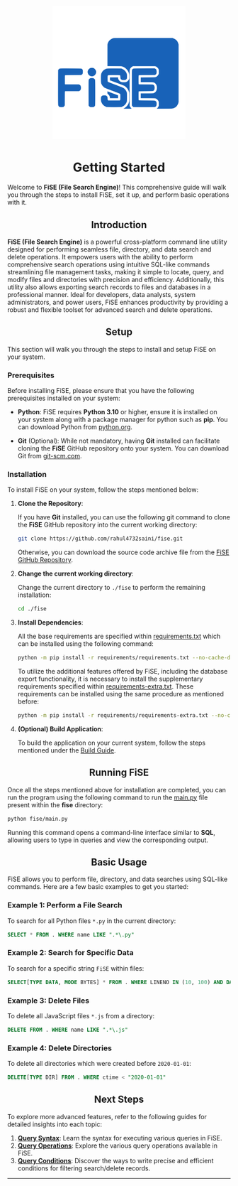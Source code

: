 <h1 align=center><img src="../assets/fise.svg" width=300></h1>

<h1 align=center>Getting Started</h1>

Welcome to **FiSE (File Search Engine)**! This comprehensive guide will walk you through the steps to install FiSE, set it up, and perform basic operations with it.

<h2 align=center>Introduction</h2>

**FiSE (File Search Engine)** is a powerful cross-platform command line utility designed for performing seamless file, directory, and data search and delete operations. It empowers users with the ability to perform comprehensive search operations using intuitive SQL-like commands streamlining file management tasks, making it simple to locate, query, and modify files and directories with precision and efficiency. Additionally, this utility also allows exporting search records to files and databases in a professional manner. Ideal for developers, data analysts, system administrators, and power users, FiSE enhances productivity by providing a robust and flexible toolset for advanced search and delete operations.

<h2 align=center>Setup</h2>

This section will walk you through the steps to install and setup FiSE on your system.

### Prerequisites

Before installing FiSE, please ensure that you have the following prerequisites installed on your system:

- **Python**: FiSE requires **Python 3.10** or higher, ensure it is installed on your system along with a package manager for python such as **pip**. You can download Python from [python.org](https://www.python.org/downloads/).

- **Git** (Optional): While not mandatory, having **Git** installed can facilitate cloning the **FiSE** GitHub repository onto your system. You can download Git from [git-scm.com](https://www.git-scm.com).

### Installation

To install FiSE on your system, follow the steps mentioned below:

1. **Clone the Repository**:

   If you have **Git** installed, you can use the following git command to clone the **FiSE** GitHub repository into the current working directory:

   ```bash
   git clone https://github.com/rahul4732saini/fise.git
   ```

   Otherwise, you can download the source code archive file from the [FiSE GitHub Repository](https://www.github.com/rahul4732saini/fise).

2. **Change the current working directory**:

   Change the current directory to `./fise` to perform the remaining installation:

   ```bash
   cd ./fise
   ```

3. **Install Dependencies**:

   All the base requirements are specified within [requirements.txt](../requirements/requirements.txt) which can be installed using the following command:

   ```bash
   python -m pip install -r requirements/requirements.txt --no-cache-dir
   ```

   To utilize the additional features offered by FiSE, including the database export functionality, it is necessary to install the supplementary requirements specified within [requirements-extra.txt](../requirements/requirements-extra.txt). These requirements can be installed using the same procedure as mentioned before:

   ```bash
   python -m pip install -r requirements/requirements-extra.txt --no-cache-dir
   ```

4. **(Optional) Build Application**:

   To build the application on your current system, follow the steps mentioned under the [Build Guide](./build-executable.md).

<h2 align=center>Running FiSE</h2>

Once all the steps mentioned above for installation are completed, you can run the program using the following command to run the [main.py](../fise/main.py) file present within the **fise** directory:

```bash
python fise/main.py
```

Running this command opens a command-line interface similar to **SQL**, allowing users to type in queries and view the corresponding output.

<h2 align=center>Basic Usage</h2>

FiSE allows you to perform file, directory, and data searches using SQL-like commands. Here are a few basic examples to get you started:

### Example 1: Perform a File Search

   To search for all Python files `*.py` in the current directory:

   ```SQL
   SELECT * FROM . WHERE name LIKE ".*\.py"
   ```

### Example 2: Search for Specific Data

   To search for a specific string `FiSE` within files:

   ```SQL
   SELECT[TYPE DATA, MODE BYTES] * FROM . WHERE LINENO IN (10, 100) AND DATA LIKE ".*FiSE.*"
   ```

### Example 3: Delete Files

   To delete all JavaScript files `*.js` from a directory:

   ```SQL
   DELETE FROM . WHERE name LIKE ".*\.js"
   ```

### Example 4: Delete Directories

   To delete all directories which were created before `2020-01-01`:

   ```SQL
   DELETE[TYPE DIR] FROM . WHERE ctime < "2020-01-01"
   ```

<h2 align=center>Next Steps</h2>

To explore more advanced features, refer to the following guides for detailed insights into each topic:

1. **[Query Syntax](./query/syntax.md)**: Learn the syntax for executing various queries in FiSE.
2. **[Query Operations](./query/operations.md)**: Explore the various query operations available in FiSE.
3. **[Query Conditions](./query/query-conditions.md)**: Discover the ways to write precise and efficient conditions for filtering search/delete records.

---
